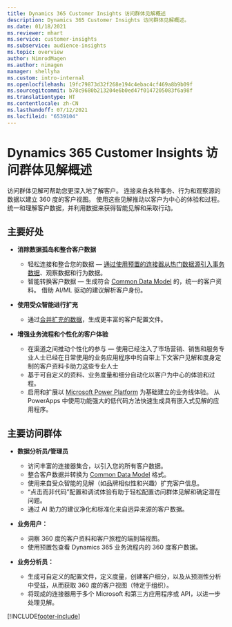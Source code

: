 ```yaml
---
title: Dynamics 365 Customer Insights 访问群体见解概述
description: Dynamics 365 Customer Insights 访问群体见解概述。
ms.date: 01/18/2021
ms.reviewer: mhart
ms.service: customer-insights
ms.subservice: audience-insights
ms.topic: overview
author: NimrodMagen
ms.author: nimagen
manager: shellyha
ms.custom: intro-internal
ms.openlocfilehash: 19fc79873d32f268e194c4ebac4cf469a8b9b09f
ms.sourcegitcommit: b78c9680b213204e6b0ed47f0147205083f6a98f
ms.translationtype: HT
ms.contentlocale: zh-CN
ms.lasthandoff: 07/12/2021
ms.locfileid: "6539104"
---
```

# <a name="audience-insights-for-dynamics-365-customer-insights-overview"></a>Dynamics 365 Customer Insights 访问群体见解概述

访问群体见解可帮助您更深入地了解客户。 连接来自各种事务、行为和观察源的数据以建立 360 度的客户视图。 使用这些见解推动以客户为中心的体验和过程。 统一和理解客户数据，并利用数据来获得智能见解和采取行动。

## <a name="main-benefits"></a>主要好处 

- **消除数据孤岛和整合客户数据**

  - 轻松连接和整合您的数据 — [通过使用预置的连接器从热门数据源引入事务数据](data-sources.md)、观察数据和行为数据。
  - 智能转换客户数据 — 生成符合 [Common Data Model](/common-data-model/) 的，统一的客户资料。 借助 AI/ML 驱动的建议解析客户身份。

- **使用受众智能进行扩充**

  - 通过[合并扩充的数据](enrichment-hub.md)，生成更丰富的客户配置文件。  

- **增强业务流程和个性化的客户体验**

  - 在渠道之间推动个性化的参与 — 使用已经注入了市场营销、销售和服务专业人士已经在日常使用的业务应用程序中的自带上下文客户见解和度身定制的客户资料卡助力这些专业人士
  - 基于可自定义的资料、业务度量和细分自动化以客户为中心的体验和过程。
  - 启用和扩展以 [Microsoft Power Platform](https://powerplatform.microsoft.com/) 为基础建立的业务线体验。 从 PowerApps 中使用功能强大的低代码方法快速生成具有嵌入式见解的应用程序。  

## <a name="key-audiences"></a>主要访问群体

- **数据分析员/管理员**

  - 访问丰富的连接器集合，以引入您的所有客户数据。
  - 整合客户数据并转换为 [Common Data Model](/common-data-model/) 格式。
  - 使用来自受众智能的见解（如品牌相似性和兴趣）扩充客户信息。
  - “点击而非代码”配置和调试体验有助于轻松配置访问群体见解和确定潜在问题。
  - 通过 AI 助力的建议净化和标准化来自迥异来源的客户数据。  

- **业务用户：**

  - 洞察 360 度的客户资料和客户旅程的端到端视图。
  - 使用预置包查看 Dynamics 365 业务流程内的 360 度客户数据。

- **业务分析员：**

  - 生成可自定义的配置文件，定义度量，创建客户细分，以及从预测性分析中受益，从而获取 360 度的客户视图（特定于组织）。  
  - 将现成的连接器用于多个 Microsoft 和第三方应用程序或 API，以进一步处理见解。


[!INCLUDE[footer-include](../includes/footer-banner.md)]
